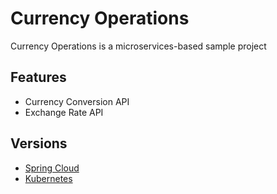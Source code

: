 # Currency Operations
Currency Operations is a microservices-based sample project

## Features
- Currency Conversion API
- Exchange Rate API

## Versions 
- [Spring Cloud](spring-cloud/)
- [Kubernetes](kubernetes/)
